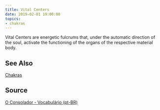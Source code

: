 ```yaml
---
title: Vital Centers
date: 2019-02-01 19:00:00
topics:
- chakras
---
```


Vital Centers are energetic fulcrums that, under the automatic direction of the soul, 
activate the functioning of the organs of the respective material body. 


## See Also
[Chakras](../chakra)

## Source
[O Consolador - Vocabulário (pt-BR)](http://www.oconsolador.com.br/linkfixo/vocabulario/principal.html)


